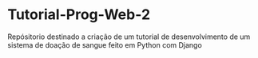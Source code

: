 # Tutorial-Prog-Web-2
Repósitorio destinado a criação de um tutorial de desenvolvimento de um sistema de doação de sangue feito em Python com Django

